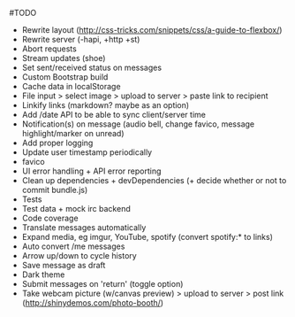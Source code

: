 #TODO
* Rewrite layout (http://css-tricks.com/snippets/css/a-guide-to-flexbox/)
* Rewrite server (-hapi, +http +st)
* Abort requests
* Stream updates (shoe)
* Set sent/received status on messages
* Custom Bootstrap build
* Cache data in localStorage
* File input > select image > upload to server > paste link to recipient
* Linkify links (markdown? maybe as an option)
* Add /date API to be able to sync client/server time
* Notification(s) on message (audio bell, change favico, message highlight/marker on unread)
* Add proper logging
* Update user timestamp periodically
* favico
* UI error handling + API error reporting
* Clean up dependencies + devDependencies (+ decide whether or not to commit bundle.js)
* Tests
* Test data + mock irc backend
* Code coverage
* Translate messages automatically
* Expand media, eg imgur, YouTube, spotify (convert spotify:* to links)
* Auto convert /me messages
* Arrow up/down to cycle history
* Save message as draft
* Dark theme
* Submit messages on 'return' (toggle option)
* Take webcam picture (w/canvas preview) > upload to server > post link (http://shinydemos.com/photo-booth/)
